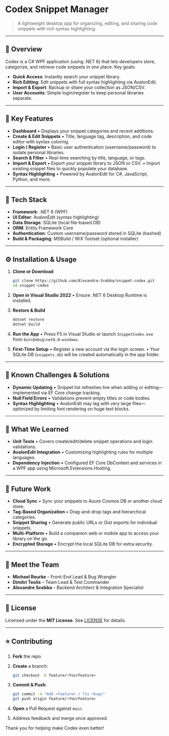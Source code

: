 # Codex Snippet Manager

> A lightweight desktop app for organizing, editing, and sharing code snippets with rich syntax highlighting.

---

## 🚀 Overview

Codex is a C# WPF application (using .NET 6) that lets developers store, categorize, and retrieve code snippets in one place. Key goals:

* **Quick Access**: Instantly search your snippet library.
* **Rich Editing**: Edit snippets with full syntax highlighting via AvalonEdit.
* **Import & Export**: Backup or share your collection as JSON/CSV.
* **User Accounts**: Simple login/register to keep personal libraries separate.

---

## 🔑 Key Features

* **Dashboard**
  • Displays your snippet categories and recent additions.
* **Create & Edit Snippets**
  • Title, language tag, description, and code editor with syntax coloring.
* **Login / Register**
  • Basic user authentication (username/password) to isolate personal libraries.
* **Search & Filter**
  • Real-time searching by title, language, or tags.
* **Import & Export**
  • Export your snippet library to JSON or CSV.
  • Import existing snippet files to quickly populate your database.
* **Syntax Highlighting**
  • Powered by AvalonEdit for C#, JavaScript, Python, and more.

---

## 🔧 Tech Stack

* **Framework**: .NET 6 (WPF)
* **UI Editor**: AvalonEdit (syntax highlighting)
* **Data Storage**: SQLite (local file-based DB)
* **ORM**: Entity Framework Core
* **Authentication**: Custom username/password stored in SQLite (hashed)
* **Build & Packaging**: MSBuild / WiX Toolset (optional installer)

---

## ⚙️ Installation & Usage

1. **Clone or Download**

   ```bash
   git clone https://github.com/Alexandre-Scebba/snippet-codex.git
   cd snippet-codex
   ```
2. **Open in Visual Studio 2022**
   • Ensure .NET 6 Desktop Runtime is installed.
3. **Restore & Build**

   ```bash
   dotnet restore
   dotnet build
   ```
4. **Run the App**
   • Press F5 in Visual Studio or launch `SnippetCodex.exe` from `bin\Debug\net6.0-windows`.
5. **First-Time Setup**
   • Register a new account via the login screen.
   • Your SQLite DB (`snippets.db`) will be created automatically in the app folder.

---

## 🚧 Known Challenges & Solutions

* **Dynamic Updating**
  • Snippet list refreshes live when adding or editing—implemented via EF Core change tracking.
* **Null Field Errors**
  • Validations prevent empty titles or code bodies.
* **Syntax Highlighting**
  • AvalonEdit may lag with very large files—optimized by limiting font rendering on huge text blocks.

---

## 🧪 What We Learned

* **Unit Tests**
  • Covers create/edit/delete snippet operations and login validations.
* **AvalonEdit Integration**
  • Customizing highlighting rules for multiple languages.
* **Dependency Injection**
  • Configured EF Core DbContext and services in a WPF app using Microsoft.Extensions.Hosting.

---

## 🔭 Future Work

* **Cloud Sync**
  • Sync your snippets to Azure Cosmos DB or another cloud store.
* **Tag-Based Organization**
  • Drag-and-drop tags and hierarchical categories.
* **Snippet Sharing**
  • Generate public URLs or Gist exports for individual snippets.
* **Multi-Platform**
  • Build a companion web or mobile app to access your library on the go.
* **Encrypted Storage**
  • Encrypt the local SQLite DB for extra security.

---

## 👥 Meet the Team

* **Michael Rourke** – Front-End Lead & Bug Wrangler
* **Dimitri Teolis** – Team Lead & Test Commander
* **Alexandre Scebba** – Backend Architect & Integration Specialist

---

## 📜 License

Licensed under the **MIT License**. See [LICENSE](LICENSE) for details.

---

## ⭐ Contributing

1. **Fork** the repo
2. **Create** a branch:

   ```bash
   git checkout -b feature/<YourFeature>
   ```
3. **Commit & Push**:

   ```bash
   git commit -m "Add <feature> / fix <bug>"
   git push origin feature/<YourFeature>
   ```
4. **Open** a Pull Request against `main`.
5. Address feedback and merge once approved.

Thank you for helping make Codex even better!
